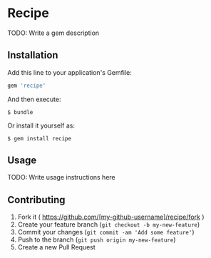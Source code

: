 # Recipe

TODO: Write a gem description

## Installation

Add this line to your application's Gemfile:

```ruby
gem 'recipe'
```

And then execute:

    $ bundle

Or install it yourself as:

    $ gem install recipe

## Usage

TODO: Write usage instructions here

## Contributing

1. Fork it ( https://github.com/[my-github-username]/recipe/fork )
2. Create your feature branch (`git checkout -b my-new-feature`)
3. Commit your changes (`git commit -am 'Add some feature'`)
4. Push to the branch (`git push origin my-new-feature`)
5. Create a new Pull Request
